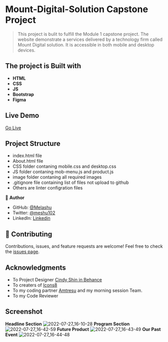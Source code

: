 # Mount-Digital-Solution Capstone Project 

> This project is bulit to fulfill the Module 1 capstone project. The website demonstrate a services delivered by a technology firm called Mount Digital solution. It is accessible in both mobile and desktop devices. 

## **The project is Built with**
- **HTML**
- **CSS**
- **JS**
- **Bootstrap**
- **Figma**

## Live Demo
[Go Live](https://melashu.github.io/Mount-Digital-Solution/)

## Project Structure

- index.html file 
- About.html file
- CSS folder contaning mobile.css and desktop.css  
- JS folder contaning mob-menu.js and product.js  
- image folder contaning all required images 
- .gitignore file containing list of files not upload to github 
- Others are linter configration files 

👤 **Author**

- GitHub: [@Melashu](https://github.com/melashu)
- Twitter: [@meshu102](https://twitter.com/meshu102)
- LinkedIn:  [Linkedin](https://www.linkedin.com/in/melashu-amare-033a50b8/)

## 🤝 Contributing

Contributions, issues, and feature requests are welcome!
Feel free to check the [issues page](https://github.com/melashu/My-Portfolio/issues).

## Acknowledgments 
- To Project Designer  [Cindy Shin in Behance](https://www.behance.net/adagio07) 
- To creaters of [Icons8](icons8.com/icons)
- To my coding partner [Amtresu](https://github.com/Amtresu) and my morning session Team. 
- To my Code Reviewer

## Screenshot 
**Headline Section**
![2022-07-27_16-10-28](https://user-images.githubusercontent.com/30173722/181255214-ac464a99-0cdc-4663-93af-046941626a23.png)
**Program Section**
![2022-07-27_16-42-59](https://user-images.githubusercontent.com/30173722/181262197-853f80a4-9d39-4d68-9d22-90ffeda746d1.png)
**Future Product**
![2022-07-27_16-43-49](https://user-images.githubusercontent.com/30173722/181262432-a337e7bb-2c35-4bce-bc65-ee4496998ed4.png)
**Our Past Event**
![2022-07-27_16-44-48](https://user-images.githubusercontent.com/30173722/181262624-a4629b51-4f79-48e8-9f13-5451f4ae8b93.png)







